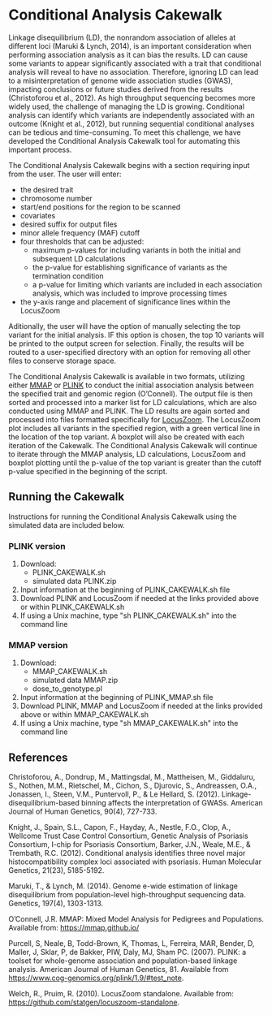 # Conditional Analysis Cakewalk

Linkage disequilibrium (LD), the nonrandom association of alleles at different loci (Maruki & Lynch, 2014), is an important consideration when performing association analysis as it can bias the results. LD can cause some variants to appear significantly associated with a trait that conditional analysis will reveal to have no association. Therefore, ignoring LD can lead to a misinterpretation of genome wide association studies (GWAS), impacting conclusions or future studies derived from the results (Christoforou et al., 2012). As high throughput sequencing becomes more widely used, the challenge of managing the LD is growing. Conditional analysis can identify which variants are independently associated with an outcome (Knight et al., 2012), but running sequential conditional analyses can be tedious and time-consuming. To meet this challenge, we have developed the Conditional Analysis Cakewalk tool for automating this important process.

The Conditional Analysis Cakewalk begins with a section requiring input from the user. The user will enter:
- the desired trait
-	chromosome number
-	start/end positions for the region to be scanned
-	covariates 
- desired suffix for output files
- minor allele frequency (MAF) cutoff
-	four thresholds that can be adjusted:
    -	maximum p-values for including variants in both the initial and subsequent LD calculations 
    -	the p-value for establishing significance of variants as the termination condition 
    -	a p-value for limiting which variants are included in each association analysis, which was included to improve processing times 
-	the y-axis range and placement of significance lines within the LocusZoom 

Aditionally, the user will have the option of manually selecting the top variant for the initial analysis. IF this option is chosen, the top 10 variants will be printed to the output screen for selection. Finally, the results will be routed to a user-specified directory with an option for removing all other files to conserve storage space. 

The Conditional Analysis Cakewalk is available in two formats, utilizing either [MMAP](https://github.com/MMAP/MMAP-releases-issues-Q-and-A/releases/tag/mmap.2018_04_07_13_28.intel) or [PLINK](https://www.cog-genomics.org/plink2/) to conduct the initial association analysis between the specified trait and genomic region (O’Connell). The output file is then sorted and processed into a marker list for LD calculations, which are also conducted using MMAP and PLINK. The LD results are again sorted and processed into files formatted specifically for [LocusZoom](https://github.com/statgen/locuszoom-standalone). The LocusZoom plot includes all variants in the specified region, with a green vertical line in the location of the top variant. A boxplot will also be created with each iteration of the Cakewalk. The Conditional Analysis Cakewalk will continue to iterate through the MMAP analysis, LD calculations, LocusZoom and boxplot plotting until the p-value of the top variant is greater than the cutoff p-value specified in the beginning of the script.

## Running the Cakewalk
Instructions for running the Conditional Analysis Cakewalk using the simulated data are included below.
### PLINK version
1. Download: 
    - PLINK_CAKEWALK.sh
    - simulated data PLINK.zip
2. Input information at the beginning of PLINK_CAKEWALK.sh file
3. Download PLINK and LocusZoom if needed at the links provided above or within PLINK_CAKEWALK.sh
4. If using a Unix machine, type "sh PLINK_CAKEWALK.sh" into the command line

### MMAP version
1. Download:
    - MMAP_CAKEWALK.sh
    - simulated data MMAP.zip
    - dose_to_genotype.pl
2. Input information at the beginning of PLINK_MMAP.sh file
3. Download PLINK, MMAP and LocusZoom if needed at the links provided above or within MMAP_CAKEWALK.sh
4. If using a Unix machine, type "sh MMAP_CAKEWALK.sh" into the command line


## References

Christoforou, A., Dondrup, M., Mattingsdal, M., Mattheisen, M., Giddaluru, S., Nothen, M.M., Rietschel, M., Cichon, S., Djurovic, S., Andreassen, O.A., Jonassen, I., Steen, V.M., Puntervoll, P., & Le Hellard, S. (2012). Linkage-disequilibrium-based binning affects the interpretation of GWASs. American Journal of Human Genetics, 90(4), 727-733.

Knight, J., Spain, S.L., Capon, F., Hayday, A., Nestle, F.O., Clop, A., Wellcome Trust Case Control Consortium, Genetic Analysis of Psoriasis Consortium, I-chip for Psoriasis Consortium, Barker, J.N., Weale, M.E., & Trembath, R.C. (2012). Conditional analysis identifies three novel major histocompatibility complex loci associated with psoriasis. Human Molecular Genetics, 21(23), 5185-5192. 

Maruki, T., & Lynch, M. (2014). Genome e-wide estimation of linkage disequilibrium from population-level high-throughput sequencing data. Genetics, 197(4), 1303-1313. 

O’Connell, J.R. MMAP: Mixed Model Analysis for Pedigrees and Populations. Available from: https://mmap.github.io/

Purcell, S, Neale, B, Todd-Brown, K, Thomas, L, Ferreira, MAR, Bender, D, Maller, J, Sklar, P, de Bakker, PIW, Daly, MJ, Sham PC. (2007). PLINK: a toolset for whole-genome association and population-based linkage analysis. American Journal of Human Genetics, 81. Available from https://www.cog-genomics.org/plink/1.9/#test_note. 

Welch, R., Pruim, R. (2010). LocusZoom standalone. Available from: https://github.com/statgen/locuszoom-standalone. 


